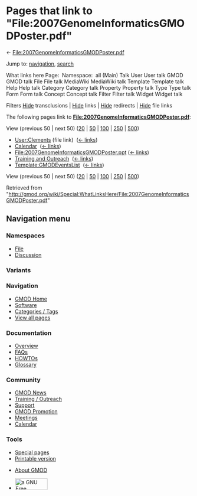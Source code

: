 <div id="mw-page-base" class="noprint">

</div>

<div id="mw-head-base" class="noprint">

</div>

<div id="content" class="mw-body" role="main">

<span id="top"></span>

<div id="mw-js-message" style="display:none;">

</div>



# <span dir="auto">Pages that link to "File:2007GenomeInformaticsGMODPoster.pdf"</span>

<div id="bodyContent">

<div id="contentSub">

←
[File:2007GenomeInformaticsGMODPoster.pdf](/wiki/File:2007GenomeInformaticsGMODPoster.pdf "File:2007GenomeInformaticsGMODPoster.pdf")

</div>

<div id="jump-to-nav" class="mw-jump">

Jump to: [navigation](#mw-navigation), [search](#p-search)

</div>

<div id="mw-content-text">

What links here Page:  Namespace:  all (Main) Talk User User talk GMOD
GMOD talk File File talk MediaWiki MediaWiki talk Template Template talk
Help Help talk Category Category talk Property Property talk Type Type
talk Form Form talk Concept Concept talk Filter Filter talk Widget
Widget talk

Filters
[Hide](/mediawiki/index.php?title=Special:WhatLinksHere/File:2007GenomeInformaticsGMODPoster.pdf&hidetrans=1 "Special:WhatLinksHere/File:2007GenomeInformaticsGMODPoster.pdf")
transclusions \|
[Hide](/mediawiki/index.php?title=Special:WhatLinksHere/File:2007GenomeInformaticsGMODPoster.pdf&hidelinks=1 "Special:WhatLinksHere/File:2007GenomeInformaticsGMODPoster.pdf")
links \|
[Hide](/mediawiki/index.php?title=Special:WhatLinksHere/File:2007GenomeInformaticsGMODPoster.pdf&hideredirs=1 "Special:WhatLinksHere/File:2007GenomeInformaticsGMODPoster.pdf")
redirects \|
[Hide](/mediawiki/index.php?title=Special:WhatLinksHere/File:2007GenomeInformaticsGMODPoster.pdf&hideimages=1 "Special:WhatLinksHere/File:2007GenomeInformaticsGMODPoster.pdf")
file links

The following pages link to
**[File:2007GenomeInformaticsGMODPoster.pdf](/wiki/File:2007GenomeInformaticsGMODPoster.pdf "File:2007GenomeInformaticsGMODPoster.pdf")**:

View (previous 50 \| next 50)
([20](/mediawiki/index.php?title=Special:WhatLinksHere/File:2007GenomeInformaticsGMODPoster.pdf&limit=20 "Special:WhatLinksHere/File:2007GenomeInformaticsGMODPoster.pdf")
\|
[50](/mediawiki/index.php?title=Special:WhatLinksHere/File:2007GenomeInformaticsGMODPoster.pdf&limit=50 "Special:WhatLinksHere/File:2007GenomeInformaticsGMODPoster.pdf")
\|
[100](/mediawiki/index.php?title=Special:WhatLinksHere/File:2007GenomeInformaticsGMODPoster.pdf&limit=100 "Special:WhatLinksHere/File:2007GenomeInformaticsGMODPoster.pdf")
\|
[250](/mediawiki/index.php?title=Special:WhatLinksHere/File:2007GenomeInformaticsGMODPoster.pdf&limit=250 "Special:WhatLinksHere/File:2007GenomeInformaticsGMODPoster.pdf")
\|
[500](/mediawiki/index.php?title=Special:WhatLinksHere/File:2007GenomeInformaticsGMODPoster.pdf&limit=500 "Special:WhatLinksHere/File:2007GenomeInformaticsGMODPoster.pdf"))

- [User:Clements](/wiki/User:Clements "User:Clements") (file link) ‎
  <span class="mw-whatlinkshere-tools">([←
  links](/mediawiki/index.php?title=Special:WhatLinksHere&target=User%3AClements "Special:WhatLinksHere"))</span>
- [Calendar](/wiki/Calendar "Calendar") ‎
  <span class="mw-whatlinkshere-tools">([←
  links](/mediawiki/index.php?title=Special:WhatLinksHere&target=Calendar "Special:WhatLinksHere"))</span>
- [File:2007GenomeInformaticsGMODPoster.ppt](/wiki/File:2007GenomeInformaticsGMODPoster.ppt "File:2007GenomeInformaticsGMODPoster.ppt")
  ‎ <span class="mw-whatlinkshere-tools">([←
  links](/mediawiki/index.php?title=Special:WhatLinksHere&target=File%3A2007GenomeInformaticsGMODPoster.ppt "Special:WhatLinksHere"))</span>
- [Training and
  Outreach](/wiki/Training_and_Outreach "Training and Outreach") ‎
  <span class="mw-whatlinkshere-tools">([←
  links](/mediawiki/index.php?title=Special:WhatLinksHere&target=Training+and+Outreach "Special:WhatLinksHere"))</span>
- [Template:GMODEventsList](/wiki/Template:GMODEventsList "Template:GMODEventsList")
  ‎ <span class="mw-whatlinkshere-tools">([←
  links](/mediawiki/index.php?title=Special:WhatLinksHere&target=Template%3AGMODEventsList "Special:WhatLinksHere"))</span>

View (previous 50 \| next 50)
([20](/mediawiki/index.php?title=Special:WhatLinksHere/File:2007GenomeInformaticsGMODPoster.pdf&limit=20 "Special:WhatLinksHere/File:2007GenomeInformaticsGMODPoster.pdf")
\|
[50](/mediawiki/index.php?title=Special:WhatLinksHere/File:2007GenomeInformaticsGMODPoster.pdf&limit=50 "Special:WhatLinksHere/File:2007GenomeInformaticsGMODPoster.pdf")
\|
[100](/mediawiki/index.php?title=Special:WhatLinksHere/File:2007GenomeInformaticsGMODPoster.pdf&limit=100 "Special:WhatLinksHere/File:2007GenomeInformaticsGMODPoster.pdf")
\|
[250](/mediawiki/index.php?title=Special:WhatLinksHere/File:2007GenomeInformaticsGMODPoster.pdf&limit=250 "Special:WhatLinksHere/File:2007GenomeInformaticsGMODPoster.pdf")
\|
[500](/mediawiki/index.php?title=Special:WhatLinksHere/File:2007GenomeInformaticsGMODPoster.pdf&limit=500 "Special:WhatLinksHere/File:2007GenomeInformaticsGMODPoster.pdf"))

</div>

<div class="printfooter">

Retrieved from
"<http://gmod.org/wiki/Special:WhatLinksHere/File:2007GenomeInformaticsGMODPoster.pdf>"

</div>

<div id="catlinks" class="catlinks catlinks-allhidden">

</div>

<div class="visualClear">

</div>

</div>

</div>

<div id="mw-navigation">

## Navigation menu

<div id="mw-head">



<div id="left-navigation">

<div id="p-namespaces" class="vectorTabs" role="navigation"
aria-labelledby="p-namespaces-label">

### Namespaces

- <span id="ca-nstab-image"><a href="/wiki/File:2007GenomeInformaticsGMODPoster.pdf" accesskey="c"
  title="View the file page [c]">File</a></span>
- <span id="ca-talk"><a
  href="/mediawiki/index.php?title=File_talk:2007GenomeInformaticsGMODPoster.pdf&amp;action=edit&amp;redlink=1"
  accesskey="t"
  title="Discussion about the content page [t]">Discussion</a></span>

</div>

<div id="p-variants" class="vectorMenu emptyPortlet" role="navigation"
aria-labelledby="p-variants-label">

### 

### Variants[](#)

<div class="menu">

</div>

</div>

</div>

<div id="right-navigation">





</div>



</div>

</div>

</div>

<div id="mw-panel">

<div id="p-logo" role="banner">

<a href="/wiki/Main_Page"
style="background-image: url(http://gmod.org/images/GMOD-cogs.png);"
title="Visit the main page"></a>

</div>

<div id="p-Navigation" class="portal" role="navigation"
aria-labelledby="p-Navigation-label">

### Navigation

<div class="body">

- <span id="n-GMOD-Home">[GMOD Home](/wiki/Main_Page)</span>
- <span id="n-Software">[Software](/wiki/GMOD_Components)</span>
- <span id="n-Categories-.2F-Tags">[Categories /
  Tags](/wiki/Categories)</span>
- <span id="n-View-all-pages">[View all
  pages](/wiki/Special:AllPages)</span>

</div>

</div>

<div id="p-Documentation" class="portal" role="navigation"
aria-labelledby="p-Documentation-label">

### Documentation

<div class="body">

- <span id="n-Overview">[Overview](/wiki/Overview)</span>
- <span id="n-FAQs">[FAQs](/wiki/Category:FAQ)</span>
- <span id="n-HOWTOs">[HOWTOs](/wiki/Category:HOWTO)</span>
- <span id="n-Glossary">[Glossary](/wiki/Glossary)</span>

</div>

</div>

<div id="p-Community" class="portal" role="navigation"
aria-labelledby="p-Community-label">

### Community

<div class="body">

- <span id="n-GMOD-News">[GMOD News](/wiki/GMOD_News)</span>
- <span id="n-Training-.2F-Outreach">[Training /
  Outreach](/wiki/Training_and_Outreach)</span>
- <span id="n-Support">[Support](/wiki/Support)</span>
- <span id="n-GMOD-Promotion">[GMOD
  Promotion](/wiki/GMOD_Promotion)</span>
- <span id="n-Meetings">[Meetings](/wiki/Meetings)</span>
- <span id="n-Calendar">[Calendar](/wiki/Calendar)</span>

</div>

</div>

<div id="p-tb" class="portal" role="navigation"
aria-labelledby="p-tb-label">

### Tools

<div class="body">

- <span id="t-specialpages"><a href="/wiki/Special:SpecialPages" accesskey="q"
  title="A list of all special pages [q]">Special pages</a></span>
- <span id="t-print"><a
  href="/mediawiki/index.php?title=Special:WhatLinksHere/File:2007GenomeInformaticsGMODPoster.pdf&amp;printable=yes"
  rel="alternate" accesskey="p"
  title="Printable version of this page [p]">Printable version</a></span>

</div>

</div>

</div>

</div>

<div id="footer" role="contentinfo">

- <span id="footer-places-about">[About
  GMOD](/wiki/GMOD:About "GMOD:About")</span>

<!-- -->

- <span id="footer-copyrightico">[<img src="http://www.gnu.org/graphics/gfdl-logo-small.png" width="88"
  height="31" alt="a GNU Free Documentation License" />](http://www.gnu.org/licenses/fdl-1.3.html)</span>




</div>

